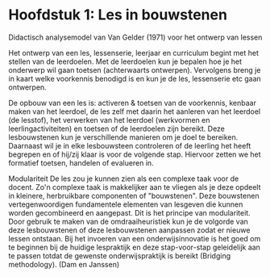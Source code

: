 # Hoofdstuk 1: Les in bouwstenen

Didactisch analysemodel van Van Gelder (1971) voor het ontwerp van lessen

Het ontwerp van een les, lessenserie, leerjaar en curriculum begint met het stellen van de leerdoelen. Met de leerdoelen kun je bepalen hoe je het onderwerp wil gaan toetsen (achterwaarts ontwerpen). Vervolgens breng je in kaart welke voorkennis benodigd is en kun je de les, lessenserie etc gaan ontwerpen.

De opbouw van een les is: activeren & toetsen van de voorkennis, kenbaar maken van het leerdoel, de les zelf met daarin het aanleren van het leerdoel (de lesstof), het verwerken van het leerdoel (werkvormen en leerlingactiviteiten) en toetsen of de leerdoelen zijn bereikt. Deze lesbouwstenen kun je verschillende manieren om je doel te bereiken. Daarnaast wil je in elke lesbouwsteen controleren of de leerling het heeft begrepen en of hij/zij klaar is voor de volgende stap. Hiervoor zetten we het formatief toetsen, handelen of evalueren in.


Modulariteit
De les zou je kunnen zien als een complexe taak voor de docent. Zo'n complexe taak is makkelijker aan te vliegen als je deze opdeelt in kleinere, herbruikbare componenten of "bouwstenen". Deze bouwstenen vertegenwoordigen fundamentele elementen van lesgeven die kunnen worden gecombineerd en aangepast. Dit is het principe van modulariteit. Door gebruik te maken van de omdraaiheuristiek kun je de volgorde van deze lesbouwstenen of deze lesbouwstenen aanpassen zodat er nieuwe lessen ontstaan. Bij het invoeren van een onderwijsinnovatie is het goed om te beginnen bij de huidige lespraktijk en deze stap-voor-stap geleidelijk aan te passen totdat de gewenste onderwijspraktijk is bereikt (Bridging methodology). (Dam en Janssen)







